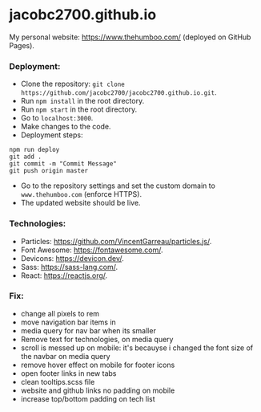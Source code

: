 # jacobc2700.github.io

My personal website: https://www.thehumboo.com/ (deployed on GitHub Pages).

### Deployment:

- Clone the repository: `git clone https://github.com/jacobc2700/jacobc2700.github.io.git`.
- Run `npm install` in the root directory.
- Run `npm start` in the root directory.
- Go to `localhost:3000`.
- Make changes to the code.
- Deployment steps:

```
npm run deploy
git add .
git commit -m "Commit Message"
git push origin master
```

- Go to the repository settings and set the custom domain to `www.thehumboo.com` (enforce HTTPS).
- The updated website should be live.

### Technologies:

- Particles: https://github.com/VincentGarreau/particles.js/.
- Font Awesome: https://fontawesome.com/.
- Devicons: https://devicon.dev/.
- Sass: https://sass-lang.com/.
- React: https://reactjs.org/.

### Fix:

- change all pixels to rem
- move navigation bar items in
- media query for nav bar when its smaller
- Remove text for technologies, on media query
- scroll is messed up on mobile: it's becauyse i changed the font size of the navbar on media query
- remove hover effect on mobile for footer icons
- open footer links in new tabs
- clean tooltips.scss file
- website and github links no padding on mobile
- increase top/bottom padding on tech list
